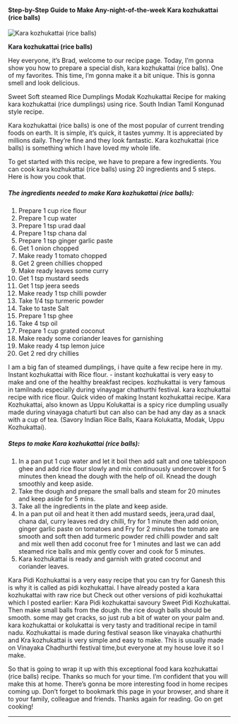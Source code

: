            

#### Step-by-Step Guide to Make Any-night-of-the-week Kara kozhukattai (rice balls)

![Kara kozhukattai (rice balls)](https://img-global.cpcdn.com/recipes/46a32e9426b0bfae/751x532cq70/kara-kozhukattai-rice-balls-recipe-main-photo.jpg)

**Kara kozhukattai (rice balls)**

Hey everyone, it’s Brad, welcome to our recipe page. Today, I’m gonna show you how to prepare a special dish, kara kozhukattai (rice balls). One of my favorites. This time, I’m gonna make it a bit unique. This is gonna smell and look delicious.

Sweet Soft steamed Rice Dumplings Modak Kozhukattai Recipe for making kara kozhukattai (rice dumplings) using rice. South Indian Tamil Kongunad style recipe.

Kara kozhukattai (rice balls) is one of the most popular of current trending foods on earth. It is simple, it’s quick, it tastes yummy. It is appreciated by millions daily. They’re fine and they look fantastic. Kara kozhukattai (rice balls) is something which I have loved my whole life.

To get started with this recipe, we have to prepare a few ingredients. You can cook kara kozhukattai (rice balls) using 20 ingredients and 5 steps. Here is how you cook that.

##### The ingredients needed to make Kara kozhukattai (rice balls):

1.  Prepare 1 cup rice flour
2.  Prepare 1 cup water
3.  Prepare 1 tsp urad daal
4.  Prepare 1 tsp chana dal
5.  Prepare 1 tsp ginger garlic paste
6.  Get 1 onion chopped
7.  Make ready 1 tomato chopped
8.  Get 2 green chillies chopped
9.  Make ready leaves some curry
10.  Get 1 tsp mustard seeds
11.  Get 1 tsp jeera seeds
12.  Make ready 1 tsp chilli powder
13.  Take 1/4 tsp turmeric powder
14.  Take to taste Salt
15.  Prepare 1 tsp ghee
16.  Take 4 tsp oil
17.  Prepare 1 cup grated coconut
18.  Make ready some coriander leaves for garnishing
19.  Make ready 4 tsp lemon juice
20.  Get 2 red dry chillies

I am a big fan of steamed dumplings, i have quite a few recipe here in my. Instant kozhukattai with Rice flour. - instant kozhukattai is very easy to make and one of the healthy breakfast recipes. kozhukattai is very famous in tamilnadu especially during vinayagar chathurthi festival. kara kozhukattai recipe with rice flour. Quick video of making Instant kozhukattai recipe. Kara Kozhukattai, also known as Uppu Kolukattai is a spicy rice dumpling usually made during vinayaga chaturti but can also can be had any day as a snack with a cup of tea. (Savory Indian Rice Balls, Kaara Kolukatta, Modak, Uppu Kozhukattai).

##### Steps to make Kara kozhukattai (rice balls):

1.  In a pan put 1 cup water and let it boil then add salt and one tablespoon ghee and add rice flour slowly and mix continuously undercover it for 5 minutes then knead the dough with the help of oil. Knead the dough smoothly and keep aside.
2.  Take the dough and prepare the small balls and steam for 20 minutes and keep aside for 5 mins.
3.  Take all the ingredients in the plate and keep aside.
4.  In a pan put oil and heat it then add mustard seeds, jeera,urad daal, chana dal, curry leaves red dry chilli, fry for 1 minute then add onion, ginger garlic paste on tomatoes and Fry for 2 minutes the tomato are smooth and soft then add turmeric powder red chilli powder and salt and mix well then add coconut free for 1 minutes and last we can add steamed rice balls and mix gently cover and cook for 5 minutes.
5.  Kara kozhukattai is ready and garnish with grated coconut and coriander leaves.

Kara Pidi Kozhukattai is a very easy recipe that you can try for Ganesh this is why it is called as pidi kozhukattai. I have already posted a kara kozhukattai with raw rice but Check out other versions of pidi kozhukattai which I posted earlier: Kara Pidi kozhukattai savoury Sweet Pidi Kozhukattai. Then make small balls from the dough. the rice dough balls should be smooth. some may get cracks, so just rub a bit of water on your palm and. kara kozhukattai or kolukattai is very tasty and traditional recipe in tamil nadu. Kozhukattai is made during festival season like vinayaka chathurthi and Kra kozhukattai is very simple and easy to make. This is usually made on Vinayaka Chadhurthi festival time,but everyone at my house love it so I make.

So that is going to wrap it up with this exceptional food kara kozhukattai (rice balls) recipe. Thanks so much for your time. I’m confident that you will make this at home. There’s gonna be more interesting food in home recipes coming up. Don’t forget to bookmark this page in your browser, and share it to your family, colleague and friends. Thanks again for reading. Go on get cooking!

* * *
